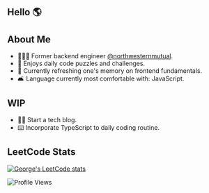 ## Hello 🌎

## About Me

- 🧑🏻‍💻 Former backend engineer [@northwesternmutual](https://github.com/northwesternmutual).
- 🧩 Enjoys daily code puzzles and challenges.
- 🧠 Currently refreshing one's memory on frontend fundamentals.
- 🛋 Language currently most comfortable with: JavaScript.

## WIP

- ✍🏻 Start a tech blog.
- ⌨️ Incorporate TypeScript to daily coding routine.

## LeetCode Stats
[![George's LeetCode stats](https://leetcode-stats-six.vercel.app/?username=gevu0ng&theme=dark)](https://github.com/KnlnKS/leetcode-stats)

![Profile Views](https://komarev.com/ghpvc/?username=gevuong)
